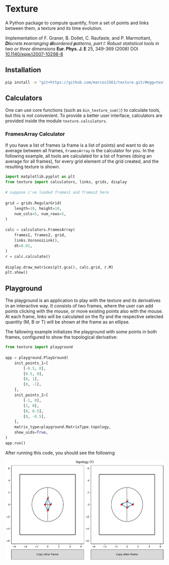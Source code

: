 # Texture
A Python package to compute quantify, from a set of points and links between them, a texture and its time evolution.

Implementation of F. Graner, B. Dollet, C. Raufaste, and P. Marmottant, ***Di**screte **r**earranging **di**sordered **p**atterns, part I: Robust statistical tools in two or three dimensions* **Eur. Phys. J. E** 25, 349-369 (2008) DOI [10.1140/epje/i2007-10298-8](https://doi.org/10.1140/epje/i2007-10298-8)

## Installation
```bash
pip install -e "git+https://github.com/marcos1561/texture.git/#egg=texture"
```

## Calculators
One can use core functions (such as `bin_texture_sum()`) to calculate tools, but this is not convenient. To provide
a better user interface, calculators are provided inside the module `texture.calculators`.

### FramesArray Calculator
If you have a list of frames (a frame is a list of points) and want to do an average between all frames, `FramesArray` is the
calculator for you. In the following example, all tools are calculated for a list of frames (doing an average for all frames), 
for every grid element of the grid created, and the resulting texture is shown. 
```python
import matplotlib.pyplot as plt
from texture import calculators, links, grids, display

# suppose i've loaded frames1 and frames2 here

grid = grids.RegularGrid(
    length=10, height=10,
    num_cols=5, num_rows=5,
)

calc = calculators.FramesArray(
    frames1, frames2, grid, 
    links.VoronoiLink(),
    dt=0.01,
)
r = calc.calculate()

display.draw_matrices(plt.gca(), calc.grid, r.M)
plt.show()
```

## Playground
The playground is an application to play with the texture and its derivatives in an interactive way. It consists
of two frames, where the user can add points clicking with the mouse, or move existing points also with the mouse. At each frame,
links will be calculated on the fly and the respective selected quantity (M, B or T) will be shown at the frame as an ellipse.

The fallowing example initializes the playground with some points in both frames, configured to show the topological derivative:

```python
from texture import playground

app = playground.PlayGround(
    init_points_1=[
        [-0.5, 0],
        [0.5, 0],
        [0, 1],
        [0, -1],
    ],
    init_points_2=[
        [-1, 0],
        [1, 0],
        [0, 0.5],
        [0, -0.5],
    ],
    matrix_type=playground.MatrixType.topology,
    show_uids=True,
)
app.run()
```

After running this code, you should see the following

![Playground](docs/images/playground.png)
